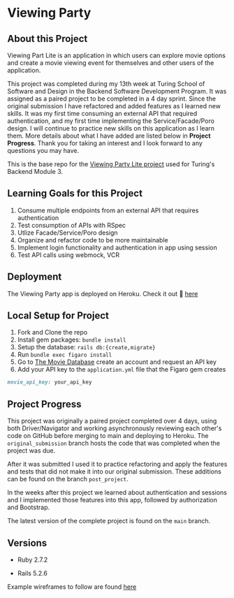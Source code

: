 # Viewing Party

## About this Project

Viewing Part Lite is an application in which users can explore movie options and create a movie viewing event for themselves and other users of the application.

This project was completed during my 13th week at Turing School of Software and Design in the Backend Software Development Program. It was assigned as a paired project to be completed in a 4 day sprint. Since the original submission I have refactored and added features as I learned new skills. It was my first time consuming an external API that required authentication, and my first time implementing the Service/Facade/Poro design. I will continue to practice new skills on this application as I learn them. More details about what I have added are listed below in **Project Progress**. Thank you for taking an interest and I look forward to any questions you may have.

This is the base repo for the [Viewing Party Lite project](https://backend.turing.io/module3/projects/viewing_party_lite) used for Turing's Backend Module 3.

## Learning Goals for this Project
1. Consume multiple endpoints from an external API that requires authentication 
2. Test consumption of APIs with RSpec
3. Utlize Facade/Service/Poro design 
4. Organize and refactor code to be more maintainable
5. Implement login functionality and authentication in app using session 
6. Test API calls using webmock, VCR 

## Deployment
The Viewing Party app is deployed on Heroku. 
Check it out 👀 [here](https://dashboard.heroku.com/apps/salty-oasis-88675)

## Local Setup for Project

1. Fork and Clone the repo
2. Install gem packages: `bundle install`
3. Setup the database: `rails db:{create,migrate}`
4. Run `bundle exec figaro install`
5. Go to [The Movie Database](https://www.themoviedb.org/signup) create an account and request an API key
6. Add your API key to the `application.yml` file that the Figaro gem creates 
  ```rb
  movie_api_key: your_api_key
  ```

## Project Progress
This project was originally a paired project completed over 4 days, using both Driver/Navigator and working asynchronously reviewing each other's code on GitHub before merging to main and deploying to Heroku. The `original_submission` branch hosts the code that was completed when the project was due.

After it was submitted I used it to practice refactoring and apply the features and tests that did not make it into our original submission. These additions can be found on the branch `post_project`.

In the weeks after this project we learned about authentication and sessions and I implemented those features into this app, followed by authorization and Bootstrap.

The latest version of the complete project is found on the `main` branch.

## Versions

- Ruby 2.7.2

- Rails 5.2.6

Example wireframes to follow are found [here](https://backend.turing.io/module3/projects/viewing_party_lite/wireframes)
